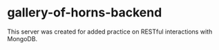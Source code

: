 # gallery-of-horns-backend

This server was created for added practice on RESTful interactions with MongoDB.